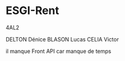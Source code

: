 # ESGI-Rent

4AL2

DELTON Dénice
BLASON Lucas
CELIA Victor

il manque Front API car manque de temps 
